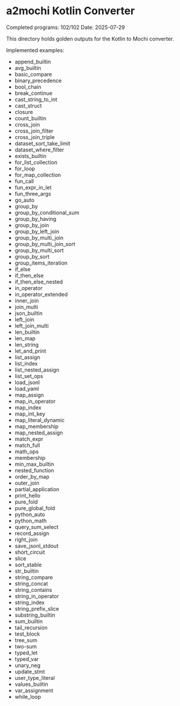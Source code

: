 # a2mochi Kotlin Converter

Completed programs: 102/102
Date: 2025-07-29

This directory holds golden outputs for the Kotlin to Mochi converter.

Implemented examples:

 - append_builtin
 - avg_builtin
 - basic_compare
 - binary_precedence
 - bool_chain
 - break_continue
 - cast_string_to_int
 - cast_struct
 - closure
 - count_builtin
 - cross_join
 - cross_join_filter
 - cross_join_triple
 - dataset_sort_take_limit
 - dataset_where_filter
 - exists_builtin
 - for_list_collection
 - for_loop
 - for_map_collection
 - fun_call
 - fun_expr_in_let
 - fun_three_args
 - go_auto
 - group_by
 - group_by_conditional_sum
 - group_by_having
 - group_by_join
 - group_by_left_join
 - group_by_multi_join
 - group_by_multi_join_sort
 - group_by_multi_sort
 - group_by_sort
 - group_items_iteration
 - if_else
 - if_then_else
 - if_then_else_nested
 - in_operator
 - in_operator_extended
 - inner_join
 - join_multi
 - json_builtin
 - left_join
 - left_join_multi
 - len_builtin
 - len_map
 - len_string
 - let_and_print
 - list_assign
 - list_index
 - list_nested_assign
 - list_set_ops
 - load_jsonl
 - load_yaml
 - map_assign
 - map_in_operator
 - map_index
 - map_int_key
 - map_literal_dynamic
 - map_membership
 - map_nested_assign
 - match_expr
 - match_full
 - math_ops
 - membership
 - min_max_builtin
 - nested_function
 - order_by_map
 - outer_join
 - partial_application
 - print_hello
 - pure_fold
 - pure_global_fold
 - python_auto
 - python_math
 - query_sum_select
 - record_assign
 - right_join
 - save_jsonl_stdout
 - short_circuit
 - slice
 - sort_stable
 - str_builtin
 - string_compare
 - string_concat
 - string_contains
 - string_in_operator
 - string_index
 - string_prefix_slice
 - substring_builtin
 - sum_builtin
 - tail_recursion
 - test_block
 - tree_sum
 - two-sum
 - typed_let
 - typed_var
 - unary_neg
 - update_stmt
 - user_type_literal
 - values_builtin
 - var_assignment
 - while_loop
